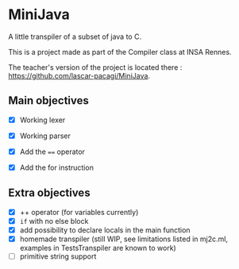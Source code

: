 # MiniJava

A little transpiler of a subset of java to C.

This is a project made as part of the Compiler class at INSA Rennes.

The teacher's version of the project is located there : https://github.com/lascar-pacagi/MiniJava.

## Main objectives

- [x] Working lexer
- [x] Working parser
- [x] Add the `==` operator
- [x] Add the for instruction


## Extra objectives

- [x] ++ operator (for variables currently)
- [x] `if` with no else block
- [x] add possibility to declare locals in the main function
- [x] homemade transpiler (still WIP, see limitations listed in mj2c.ml, examples in TestsTranspiler are known to work)
- [ ] primitive string support
